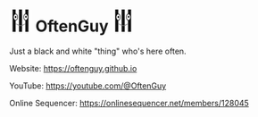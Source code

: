 # <img src="https://github.com/OftenGuy/.github/blob/main/OftenGuy.png?raw=true" width="40" height="40"> OftenGuy <img src="https://github.com/OftenGuy/.github/blob/main/OftenGuy.png?raw=true" width="40" height="40">
Just a black and white "thing" who's here often.

Website: <a target="_blank" title="OftenGuy's Website" href="https://oftenguy.github.io">https://oftenguy.github.io</a>

YouTube: <a target="_blank" title="OftenGuy On YouTube" href="https://youtube.com/@OftenGuy?sub_confirmation=1">https://youtube.com/@OftenGuy</a>

Online Sequencer: <a target="_blank" title="OftenGuy On Online Sequencer" href="https://onlinesequencer.net/members/128045">https://onlinesequencer.net/members/128045</a>
